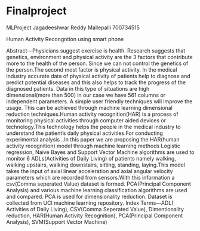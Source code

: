 # Finalproject
MLProject
Jagadeeshwar Reddy Mallepalli
700734515

Human Activity Recongntion using smart phone

Abstract—Physicians suggest exercise is health. Research suggests that genetics, environment and physical activity are the 3 factors that contribute more to the health of the person. Since we can not control the genetics of the person.The second most factor is physical activity. In the medical industry accurate data of physical activity of patients help to diagnose and predict potential diseases and this also helps to track the progress of the diagnosed patients. Data in this type of situations are high dimensional(more than 500) in our case we have 561 columns or independent parameters. A simple user friendly techniques will improve the usage. This can be achieved through machine learning dimensional reduction techniques.Human activity recognition(HAR) is a process of monitoring physical activities through computer aided devices or technology.This technology helps the people in the medical industry to understand the patient’s daily physical activities.For conducting experimental analysis ..In this paper we are proposing the HAR(human activity recognition) model through machine learning methods Logistic regression, Naive Bayes and Support Vector Machine algorithms are used to monitor 6 ADLs(Activities of Daily Living) of patients namely walking, walking upstairs, walking downstairs, sitting, standing, laying.This model takes the input of axial linear acceleration and axial angular velocity parameters which are recorded from sensors.With this information a csv(Comma seperated Value) dataset is formed. PCA(Principal Component Analysis) and various machine learning classification algorithms are used and compared. PCA is used for dimensionality reduction. Dataset is collected from UCI machine learning repository. Index Terms—ADL( Activities of Daily Living), CSV(Comma Seperated Value), Dimentionality reduction, HAR(Human Activity Recognition), PCA(Principal Component Analysis), SVM(Support Vector Machine)
